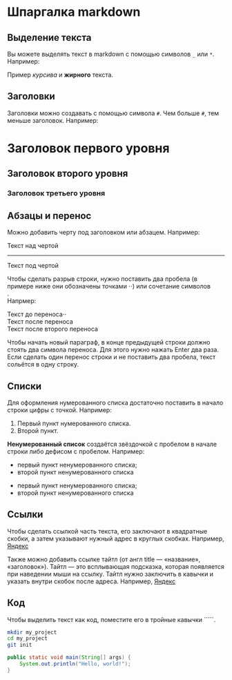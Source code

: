 
# Шпаргалка markdown

## Выделение текста

Вы можете выделять текст в markdown с помощью символов `_` или `*`. Например:

Пример _курсива_ и **жирного** текста.

## Заголовки

Заголовки можно создавать с помощью символа `#`. Чем больше `#`, тем меньше заголовок. Например:

# Заголовок первого уровня
## Заголовок второго уровня
### Заголовок третьего уровня


## Абзацы и перенос

Можно добавить черту под заголовком или абзацем.
Например:
  
  Текст над чертой
  
  ---
  
  Текст под чертой
  
  
Чтобы сделать разрыв строки, нужно поставить два пробела (в примере ниже они обозначены точками ⋅⋅) или сочетание символов <br>.  
Напрмер:
  
  Текст до переноса⋅⋅  
  Текст после переноса <br>
  Текст после второго переноса
  

Чтобы начать новый параграф, в конце предыдущей строки должно стоять два символа переноса. Для этого нужно нажать Enter два раза.  
Если сделать один перенос строки и не поставить два пробела, текст сольётся в одну строку.

## Списки

Для оформления нумерованного списка достаточно поставить в начало строки цифры с точкой. 
Например:  
  1. Первый пункт нумерованного списка.
  2. Второй пункт.

**Ненумерованный список** создаётся звёздочкой с пробелом в начале строки либо дефисом с пробелом. 
Например:   
  * первый пункт ненумерованного списка;
  * второй пункт ненумерованного списка
  
  - первый пункт ненумерованного списка;
  - второй пункт ненумерованного списка


## Ссылки

Чтобы сделать ссылкой часть текста, его заключают в квадратные скобки, а затем указывают нужный адрес в круглых скобках.
Например, [Яндекс](https://www.yandex.ru)

Также можно добавить ссылке тайтл (от англ title — «название», «заголовок»). Тайтл — это всплывающая подсказка, которая появляется при наведении мыши на ссылку. Тайтл нужно заключить в кавычки и указать внутри скобок после адреса.
Например, [Яндекс](https://www.yandex.ru "Я Yandex!")


## Код

Чтобы выделить текст как код, поместите его в тройные кавычки `````. 

``` bash
mkdir my_project
cd my_project
git init
```

``` java
public static void main(String[] args) {
    System.out.println("Hello, world!");
}
```

